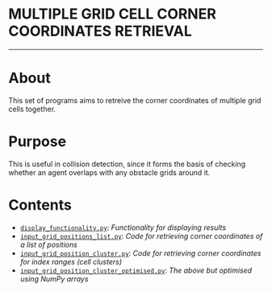 <h1>MULTIPLE GRID CELL CORNER COORDINATES RETRIEVAL</h1>

---

# About
This set of programs aims to retreive the corner coordinates of multiple grid cells together.

# Purpose
This is useful in collision detection, since it forms the basis of checking whether an agent overlaps with any obstacle grids around it.

# Contents
- [`display_functionality.py`](./display_functionality.py): *Functionality for displaying results*
- [`input_grid_positions_list.py`](./input_grid_positions_list.py): *Code for retrieving corner coordinates of a list of positions*
- [`input_grid_position_cluster.py`](./input_grid_position_cluster.py): *Code for retrieving corner coordinates for index ranges (cell clusters)*
- [`input_grid_position_cluster_optimised.py`](./input_grid_position_cluster_optimised.py): *The above but optimised using NumPy arrays*
